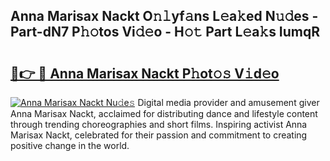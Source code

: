 ## Anna Marisax Nackt O𝚗𝚕yf𝚊ns L𝚎a𝚔ed N𝚞𝚍es - Part-dN7 P𝚑𝚘tos Vi𝚍𝚎o - H𝚘𝚝 Part L𝚎a𝚔s IumqR

# <h2><a href="http://kfdpve.oniu.top/?m=Anna+Marisax+Nackt">🔗👉 🔴 Anna Marisax Nackt P𝚑ot𝚘𝚜 V𝚒d𝚎o</a></h2>

[![Anna Marisax Nackt Nu𝚍e𝚜](https://i.imgur.com/0qMVB7G.gif)](http://kfdpve.oniu.top/?m=Anna+Marisax+Nackt)
Digital media provider and amusement giver Anna Marisax Nackt, acclaimed for distributing dance and lifestyle content through trending choreographies and short films. Inspiring activist Anna Marisax Nackt, celebrated for their passion and commitment to creating positive change in the world.  
